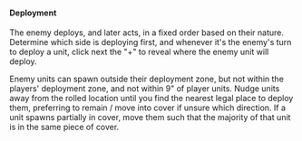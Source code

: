 #### Deployment

The enemy deploys, and later acts, in a fixed order based on their nature. Determine which side is deploying first, and whenever it's the enemy's turn to deploy a unit, click next the "+" to reveal where the enemy unit will deploy.

Enemy units can spawn outside their deployment zone, but not within the players' deployment zone, and not within 9" of player units. Nudge units away from the rolled location until you find the nearest legal place to deploy them, preferring to remain / move into cover if unsure which direction. If a unit spawns partially in cover, move them such that the majority of that unit is in the same piece of cover.
